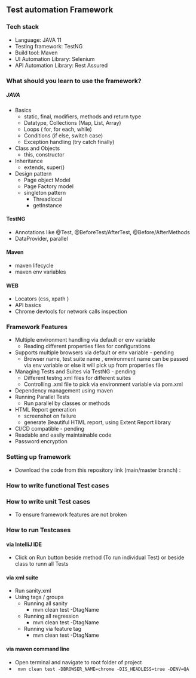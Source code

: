 ## Test automation Framework

### Tech stack
- Language: JAVA 11
- Testing framework: TestNG
- Build tool: Maven
- UI Automation Library: Selenium
- API Automation Library: Rest Assured

### What should you learn to use the framework?
##### JAVA
- Basics
  - static, final, modifiers, methods and return type
  - Datatype, Collections (Map, List, Array)
  - Loops ( for, for each, while)
  - Conditions (if else, switch case)
  - Exception handling (try catch finally)
- Class and Objects
  - this, constructor
- Inheritance
  - extends, super() 
- Design pattern
  - Page object Model
  - Page Factory model
  - singleton pattern
    - Threadlocal
    - getInstance
#### TestNG
- Annotations like @Test, @BeforeTest/AfterTest, @Before/AfterMethods
- DataProvider, parallel 
#### Maven
- maven lifecycle
- maven env variables
#### 
#### WEB
- Locators (css, xpath )
- API basics
- Chrome devtools for network calls inspection

### Framework Features
- Multiple environment handling via default or env variable 
  - Reading different properties files for configurations
- Supports multiple browsers via default or env variable - pending
  - Browser name, test suite name , environment name can be passed via env variable or else it will pick up from properties file
- Managing Tests and Suites via TestNG - pending
  - Different testng.xml files for different suites
  - Controlling .xml file to pick via environment variable via pom.xml
- Dependency management using maven
- Running Parallel Tests
  - Run parallel by classes or methods
- HTML Report generation
  - screenshot on failure
  - generate Beautiful HTML report, using Extent Report library
- CI/CD compatible - pending
- Readable and easily maintainable code
- Password encryption
### Setting up framework
- Download the code from this repository link (main/master branch) : 

### How to write functional Test cases

### How to write unit Test cases
- To ensure framework features are not broken


### How to run Testcases
#### via IntelliJ IDE
- Click on Run button beside method (To run individual Test) or beside class to runn all Tests
#### via xml suite
- Run sanity.xml
- Using tags / groups
  - Running all sanity
    - mvn clean test -DtagName
  - Running all regression
    - mvn clean test -DtagName
  - Running via feature tag
    - mvn clean test -DtagName
#### via maven command line
- Open terminal and navigate to root folder of project
- ``` mvn clean test -DBROWSER_NAME=chrome -DIS_HEADLESS=true -DENV=QA```

